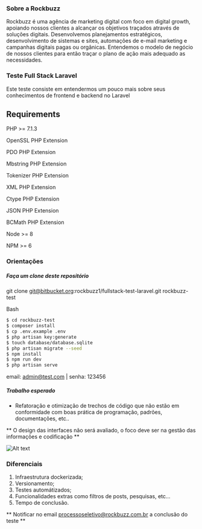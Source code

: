 ### Sobre a Rockbuzz
Rockbuzz é uma agência de marketing digital com foco em digital growth, apoiando nossos clientes a alcançar os objetivos traçados através de soluções digitais.
Desenvolvemos planejamentos estratégicos, desenvolvimento de sistemas e sites, automações de e-mail marketing e campanhas digitais pagas ou orgânicas.
Entendemos o modelo de negócio de nossos clientes para então traçar o plano de ação mais adequado as necessidades.

### Teste Full Stack Laravel
Este teste consiste em entendermos um pouco mais sobre seus conhecimentos de frontend e backend no Laravel

## Requirements

PHP >= 7.1.3

OpenSSL PHP Extension

PDO PHP Extension

Mbstring PHP Extension

Tokenizer PHP Extension

XML PHP Extension

Ctype PHP Extension

JSON PHP Extension

BCMath PHP Extension

Node >= 8

NPM >= 6

### Orientações

##### Faça um clone deste repositório

git clone git@bitbucket.org:rockbuzz1/fullstack-test-laravel.git rockbuzz-test

Bash
```bash
$ cd rockbuzz-test
$ composer install
$ cp .env.example .env
$ php artisan key:generate
$ touch database/database.sqlite
$ php artisan migrate --seed
$ npm install
$ npm run dev
$ php artisan serve 
```
email: admin@test.com | senha: 123456
 
##### Trabalho esperado

 - Refatoração e otimização de trechos de código que não estão em conformidade com boas prática de programação, padrões, documentações, etc..
 
** O design das interfaces não será avaliado, o foco deve ser na gestão das informações e codificação **

![Alt text](database.png?raw=true "Estrutura do banco de dados")

### Diferenciais

1. Infraestrutura dockerizada; 
2. Versionamento;
3. Testes automátizados;
4. Funcionalidades extras como filtros de posts, pesquisas, etc... 
5. Tempo de conclusão.

** Notificar no email processoseletivo@rockbuzz.com.br a conclusão do teste **